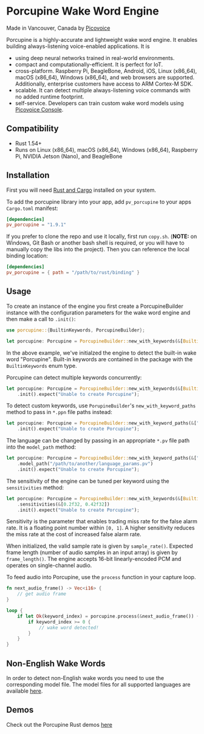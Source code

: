 # Porcupine Wake Word Engine

Made in Vancouver, Canada by [Picovoice](https://picovoice.ai)

Porcupine is a highly-accurate and lightweight wake word engine. It enables building always-listening voice-enabled
applications. It is

- using deep neural networks trained in real-world environments.
- compact and computationally-efficient. It is perfect for IoT.
- cross-platform. Raspberry Pi, BeagleBone, Android, iOS, Linux (x86_64), macOS (x86_64), Windows (x86_64), and web
browsers are supported. Additionally, enterprise customers have access to ARM Cortex-M SDK.
- scalable. It can detect multiple always-listening voice commands with no added runtime footprint.
- self-service. Developers can train custom wake word models using [Picovoice Console](https://picovoice.ai/console/).

## Compatibility

- Rust 1.54+
- Runs on Linux (x86_64), macOS (x86_64), Windows (x86_64), Raspberry Pi, NVIDIA Jetson (Nano), and BeagleBone

## Installation
First you will need [Rust and Cargo](https://rustup.rs/) installed on your system.

To add the porcupine library into your app, add `pv_porcupine` to your apps `Cargo.toml` manifest:
```toml
[dependencies]
pv_porcupine = "1.9.1"
```

If you prefer to clone the repo and use it locally, first run `copy.sh`.
(**NOTE:** on Windows, Git Bash or another bash shell is required, or you will have to manually copy the libs into the project).
Then you can reference the local binding location:
```toml
[dependencies]
pv_porcupine = { path = "/path/to/rust/binding" }
```

## Usage

To create an instance of the engine you first create a PorcupineBuilder instance with the configuration parameters for the wake word engine and then make a call to `.init()`:

```rust
use porcupine::{BuiltinKeywords, PorcupineBuilder};

let porcupine: Porcupine = PorcupineBuilder::new_with_keywords(&[BuiltinKeywords::Porcupine]).init().expect("Unable to create Porcupine");
```
In the above example, we've initialzed the engine to detect the built-in wake word "Porcupine".
Built-in keywords are contained in the package with the `BuiltinKeywords` enum type.

Porcupine can detect multiple keywords concurrently:
```rust
let porcupine: Porcupine = PorcupineBuilder::new_with_keywords(&[BuiltinKeywords::Porcupine, BuiltinKeywords::Blueberry, BuiltinKeywords::Bumblebee])
    .init().expect("Unable to create Porcupine");
```

To detect custom keywords, use `PorupineBuilder`'s `new_with_keyword_paths` method to pass in `*.ppn` file paths instead:
```rust
let porcupine: Porcupine = PorcupineBuilder::new_with_keyword_paths(&["/absolute/path/to/keyword/one.ppn", "/absolute/path/to/keyword/two.ppn"])
    .init().expect("Unable to create Porcupine");
```

The language can be changed by passing in an appropriate `*.pv` file path into the `model_path` method:
```rust
let porcupine: Porcupine = PorcupineBuilder::new_with_keyword_paths(&["/absolute/path/to/keyword/one.ppn"])
    .model_path("/path/to/another/language_params.pv")
    .init().expect("Unable to create Porcupine");
```

The sensitivity of the engine can be tuned per keyword using the `sensitivities` method:
```rust
let porcupine: Porcupine = PorcupineBuilder::new_with_keywords(&[BuiltinKeywords::Porcupine, BuiltinKeywords::Bumblebee])
    .sensitivities(&[0.2f32, 0.42f32])
    .init().expect("Unable to create Porcupine");
```

Sensitivity is the parameter that enables trading miss rate for the false alarm rate.
It is a floating point number within `[0, 1]`.
A higher sensitivity reduces the miss rate at the cost of increased false alarm rate.

When initialized, the valid sample rate is given by `sample_rate()`.
Expected frame length (number of audio samples in an input array) is given by `frame_length()`.
The engine accepts 16-bit linearly-encoded PCM and operates on single-channel audio.

To feed audio into Porcupine, use the `process` function in your capture loop.
```rust
fn next_audio_frame() -> Vec<i16> {
    // get audio frame
}

loop {
    if let Ok(keyword_index) = porcupine.process(&next_audio_frame()) {
        if keyword_index >= 0 {
            // wake word detected!
        }   
    }
}
```

## Non-English Wake Words

In order to detect non-English wake words you need to use the corresponding model file.
The model files for all supported languages are available [here](/lib/common).

## Demos

Check out the Porcupine Rust demos [here](/demo/rust)


